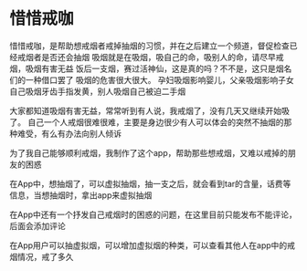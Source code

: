 # 惜惜戒咖
惜惜戒咖，是帮助想戒烟者戒掉抽烟的习惯，并在之后建立一个频道，督促检查已经戒烟者是否还会抽烟
吸烟就是在吸烟，吸自己的命，吸别人的命，请尽早戒烟，吸烟有害无益
饭后一支烟，赛过活神仙，这是真的吗？不不是，这只是烟名们的一种借口罢了
吸烟的危害很大很大。
孕妇吸烟影响婴儿，父亲吸烟影响子女
自己吸烟牙齿手指发黄，别人吸烟自己被迫二手烟

大家都知道吸烟有害无益，常常听到有人说，我戒烟了，没有几天又继续开始吸了。
自己一个人戒烟很难很难，主要是身边很少有人可以体会的突然不抽烟的那种难受，有么有办法向别人倾诉

为了我自己能够顺利戒烟，我制作了这个app，帮助那些想戒烟，又难以戒掉的朋友的困惑

在App中，想抽烟了，可以虚拟抽烟，抽一支之后，就会看到tar的含量，话费等信息，当想抽烟时，拿出app来虚拟抽烟

在App中还有一个抒发自己戒烟时的困惑的问题，在这里目前只能发布不能评论，后面会添加评论

在App用户可以抽虚拟烟，可以增加虚拟烟的种类，可以查看其他人在app中的戒烟情况，戒了多久

